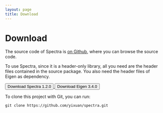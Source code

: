```yaml
---
layout: page
title: Download
---
```


# Download

The source code of Spectra is [on Github](https://github.com/yixuan/spectra),
where you can browse the source code.

To use Spectra, since it is a header-only library, all you need are the
header files contained in the source package. You also need the header files
of Eigen as dependency.

<a href="https://github.com/yixuan/spectra/archive/v1.2.0.tar.gz">
<button type="button" class="btn btn-success btn-sm">
<span class="glyphicon glyphicon-download"></span> Download Spectra 1.2.0
</button>
</a>

<a href="https://gitlab.com/libeigen/eigen/-/archive/3.4.0/eigen-3.4.0.tar.gz">
<button type="button" class="btn btn-success btn-sm">
<span class="glyphicon glyphicon-download"></span> Download Eigen 3.4.0
</button>
</a>

To clone this project with Git, you can run:

~~~
git clone https://github.com/yixuan/spectra.git
~~~
